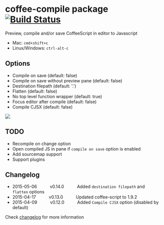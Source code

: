 # coffee-compile package [![Build Status](https://travis-ci.org/adrianlee44/atom-coffee-compile.svg?branch=master)](https://travis-ci.org/adrianlee44/atom-coffee-compile)

Preview, compile and/or save CoffeeScript in editor to Javascript
- Mac: `cmd+shift+c`
- Linux/Windows: `ctrl-alt-c`

## Options
- Compile on save (default: false)
- Compile on save without preview pane (default: false)
- Destination filepath (default: '.')
- Flatten (default: false)
- No top level function wrapper (default: true)
- Focus editor after compile (default: false)
- Compile CJSX (default: false)

![](https://raw.github.com/adrianlee44/atom-coffee-compile/master/screenshot.png)

## TODO
- Recompile on change option
- Open compiled JS in pane if `compile on save` option is enabled
- Add sourcemap support
- Support plugins

## Changelog
- 2015-05-06   v0.14.0   Added `destination filepath` and `flatten` options
- 2015-04-17   v0.13.0   Updated coffee-script to 1.9.2
- 2015-04-09   v0.12.0   Added `Compile CJSX` option (disabled by default)

Check [changelog](https://github.com/adrianlee44/atom-coffee-compile/blob/master/CHANGELOG.md) for more information
